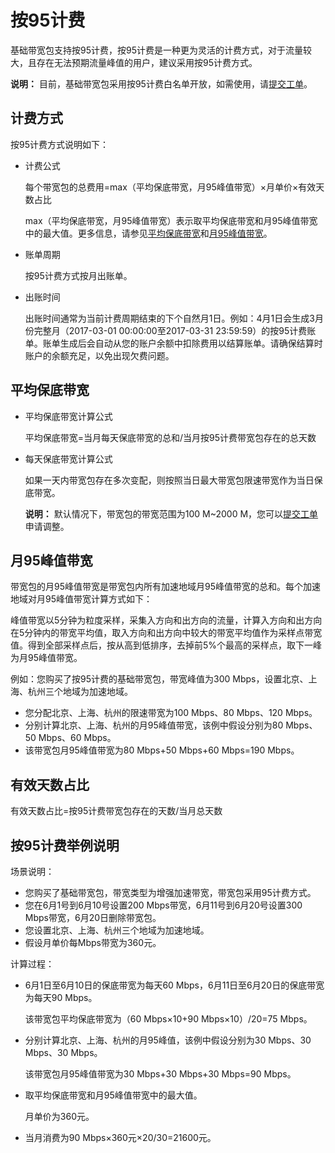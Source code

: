 # 按95计费

基础带宽包支持按95计费，按95计费是一种更为灵活的计费方式，对于流量较大，且存在无法预期流量峰值的用户，建议采用按95计费方式。

**说明：** 目前，基础带宽包采用按95计费白名单开放，如需使用，请[提交工单](https://selfservice.console.aliyun.com/ticket/category/ga/today)。

## 计费方式

按95计费方式说明如下：

-   计费公式

    每个带宽包的总费用=max（平均保底带宽，月95峰值带宽）×月单价×有效天数占比

    max（平均保底带宽，月95峰值带宽）表示取平均保底带宽和月95峰值带宽中的最大值。更多信息，请参见[平均保底带宽](#section_k96_0zx_xtv)和[月95峰值带宽](#section_v7a_ghl_3l2)。

-   账单周期

    按95计费方式按月出账单。

-   出账时间

    出账时间通常为当前计费周期结束的下个自然月1日。例如：4月1日会生成3月份完整月（2017-03-01 00:00:00至2017-03-31 23:59:59）的按95计费账单。账单生成后会自动从您的账户余额中扣除费用以结算账单。请确保结算时账户的余额充足，以免出现欠费问题。


## 平均保底带宽

-   平均保底带宽计算公式

    平均保底带宽=当月每天保底带宽的总和/当月按95计费带宽包存在的总天数

-   每天保底带宽计算公式

    如果一天内带宽包存在多次变配，则按照当日最大带宽包限速带宽作为当日保底带宽。

    **说明：** 默认情况下，带宽包的带宽范围为100 M~2000 M，您可以[提交工单](https://selfservice.console.aliyun.com/ticket/category/ga/today)申请调整。


## 月95峰值带宽

带宽包的月95峰值带宽是带宽包内所有加速地域月95峰值带宽的总和。每个加速地域对月95峰值带宽计算方式如下：

峰值带宽以5分钟为粒度采样，采集入方向和出方向的流量，计算入方向和出方向在5分钟内的带宽平均值，取入方向和出方向中较大的带宽平均值作为采样点带宽值。得到全部采样点后，按从高到低排序，去掉前5%个最高的采样点，取下一峰为月95峰值带宽。

例如：您购买了按95计费的基础带宽包，带宽峰值为300 Mbps，设置北京、上海、杭州三个地域为加速地域。

-   您分配北京、上海、杭州的限速带宽为100 Mbps、80 Mbps、120 Mbps。
-   分别计算北京、上海、杭州的月95峰值带宽，该例中假设分别为80 Mbps、50 Mbps、60 Mbps。
-   该带宽包月95峰值带宽为80 Mbps+50 Mbps+60 Mbps=190 Mbps。

## 有效天数占比

有效天数占比=按95计费带宽包存在的天数/当月总天数

## 按95计费举例说明

场景说明：

-   您购买了基础带宽包，带宽类型为增强加速带宽，带宽包采用95计费方式。
-   您在6月1号到6月10号设置200 Mbps带宽，6月11号到6月20号设置300 Mbps带宽，6月20日删除带宽包。
-   您设置北京、上海、杭州三个地域为加速地域。
-   假设月单价每Mbps带宽为360元。

计算过程：

-   6月1日至6月10日的保底带宽为每天60 Mbps，6月11日至6月20日的保底带宽为每天90 Mbps。

    该带宽包平均保底带宽为（60 Mbps×10+90 Mbps×10）/20=75 Mbps。

-   分别计算北京、上海、杭州的月95峰值，该例中假设分别为30 Mbps、30 Mbps、30 Mbps。

    该带宽包月95峰值带宽为30 Mbps+30 Mbps+30 Mbps=90 Mbps。

-   取平均保底带宽和月95峰值带宽中的最大值。

    月单价为360元。

-   当月消费为90 Mbps×360元×20/30=21600元。

